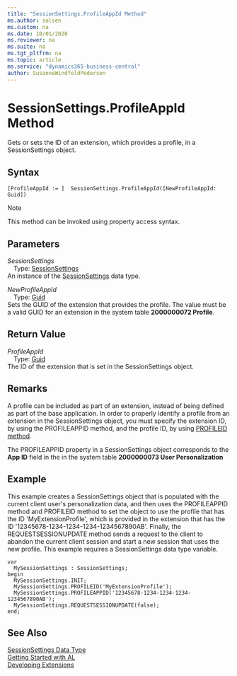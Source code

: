 ```yaml
---
title: "SessionSettings.ProfileAppId Method"
ms.author: solsen
ms.custom: na
ms.date: 10/01/2020
ms.reviewer: na
ms.suite: na
ms.tgt_pltfrm: na
ms.topic: article
ms.service: "dynamics365-business-central"
author: SusanneWindfeldPedersen
---
```

[//]: # (START>DO_NOT_EDIT)
[//]: # (IMPORTANT:Do not edit any of the content between here and the END>DO_NOT_EDIT.)
[//]: # (Any modifications should be made in the .xml files in the ModernDev repo.)
# SessionSettings.ProfileAppId Method
Gets or sets the ID of an extension, which provides a profile, in a SessionSettings object.


## Syntax
```
[ProfileAppId := ]  SessionSettings.ProfileAppId([NewProfileAppId: Guid])
```
> [!NOTE]  
> This method can be invoked using property access syntax.  
## Parameters
*SessionSettings*  
&emsp;Type: [SessionSettings](sessionsettings-data-type.md)  
An instance of the [SessionSettings](sessionsettings-data-type.md) data type.  

*NewProfileAppId*  
&emsp;Type: [Guid](../guid/guid-data-type.md)  
Sets the GUID of the extension that provides the profile. The value must be a valid GUID for an extension in the system table **2000000072 Profile**.
        


## Return Value
*ProfileAppId*  
&emsp;Type: [Guid](../guid/guid-data-type.md)  
The ID of the extension that is set in the SessionSettings object.
      


[//]: # (IMPORTANT: END>DO_NOT_EDIT)

## Remarks
A profile can be included as part of an extension, instead of being defined as part of the base application. In order to properly identify a profile from an extension in the SessionSettings object, you must specify the extension ID, by using the PROFILEAPPID method, and the profile ID, by using [PROFILEID method](../../methods/devenv-profileid-method-sessionsettings.md).

The PROFILEAPPID property in a SessionSettings object corresponds to the **App ID** field in the in the system table **2000000073 User Personalization**

## Example
This example creates a SessionSettings object that is populated with the current client user's personalization data, and then uses the PROFILEAPPID method and PROFILEID method to set the object to use the profile that has the ID 'MyExtensionProfile', which is provided in the extension that has the ID '12345678-1234-1234-1234-1234567890AB'. Finally, the REQUESTSESSIONUPDATE method sends a request to the client to abandon the current client session and start a new session that uses the new profile. This example requires a SessionSettings data type variable.

```
var
  MySessionSettings : SessionSettings;
begin
  MySessionSettings.INIT;
  MySessionSettings.PROFILEID('MyExtensionProfile');
  MySessionSettings.PROFILEAPPID('12345678-1234-1234-1234-1234567890AB');
  MySessionSettings.REQUESTSESSIONUPDATE(false);
end;  
```  


## See Also
[SessionSettings Data Type](sessionsettings-data-type.md)  
[Getting Started with AL](../../devenv-get-started.md)  
[Developing Extensions](../../devenv-dev-overview.md)